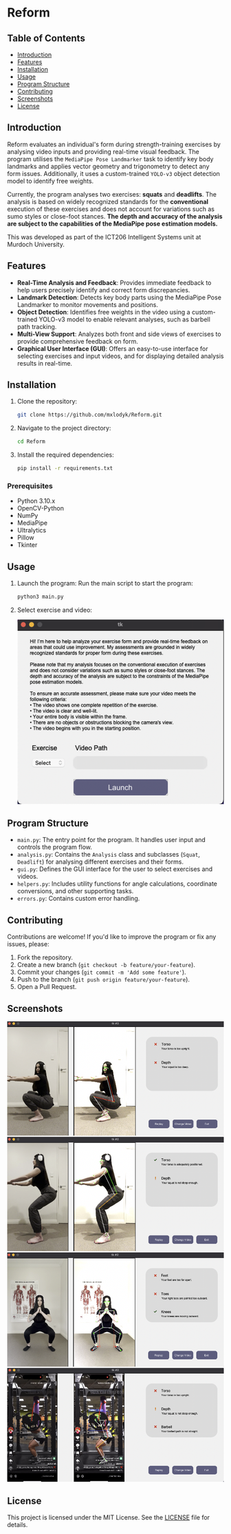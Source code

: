 # Reform

## Table of Contents
- [Introduction](#introduction)
- [Features](#features)
- [Installation](#installation)
- [Usage](#usage)
- [Program Structure](#program-structure)
- [Contributing](#contributing)
- [Screenshots](#screenshots)
- [License](#license)

## Introduction
Reform evaluates an individual's form during strength-training exercises by analysing video inputs and providing real-time visual feedback. The program utilises the `MediaPipe Pose Landmarker` task to identify key body landmarks and applies vector geometry and trigonometry to detect any form issues. Additionally, it uses a custom-trained `YOLO-v3` object detection model to identify free weights.

Currently, the program analyses two exercises: **squats** and **deadlifts**. The analysis is based on widely recognized standards for the **conventional** execution of these exercises and does not account for variations such as sumo styles or close-foot stances. **The depth and accuracy of the analysis are subject to the capabilities of the MediaPipe pose estimation models.**

This was developed as part of the ICT206 Intelligent Systems unit at Murdoch University.

## Features
- **Real-Time Analysis and Feedback**: Provides immediate feedback to help users precisely identify and correct form discrepancies.
- **Landmark Detection**: Detects key body parts using the MediaPipe Pose Landmarker to monitor movements and positions.
- **Object Detection**: Identifies free weights in the video using a custom-trained YOLO-v3 model to enable relevant analyses, such as barbell path tracking.
- **Multi-View Support**: Analyzes both front and side views of exercises to provide comprehensive feedback on form.
- **Graphical User Interface (GUI)**: Offers an easy-to-use interface for selecting exercises and input videos, and for displaying detailed analysis results in real-time.

## Installation
1. Clone the repository:
    ```bash
    git clone https://github.com/mxlodyk/Reform.git
    ```
2. Navigate to the project directory:
    ```bash
    cd Reform
    ```
3. Install the required dependencies:
    ```bash
    pip install -r requirements.txt
    ```

### Prerequisites
- Python 3.10.x
- OpenCV-Python
- NumPy
- MediaPipe
- Ultralytics
- Pillow
- Tkinter

## Usage
1. Launch the program:
    Run the main script to start the program:
    ```bash
    python3 main.py
    ```
2. Select exercise and video:
   
    ![Launch Window](screenshots/launch_window.png)

## Program Structure
- `main.py`: The entry point for the program. It handles user input and controls the program flow.
- `analysis.py`: Contains the `Analysis` class and subclasses (`Squat`, `Deadlift`) for analysing different exercises and their forms.
- `gui.py`: Defines the GUI interface for the user to select exercises and videos.
- `helpers.py`: Includes utility functions for angle calculations, coordinate conversions, and other supporting tasks.
- `errors.py`: Contains custom error handling.

## Contributing
Contributions are welcome! If you'd like to improve the program or fix any issues, please:
1. Fork the repository.
2. Create a new branch (`git checkout -b feature/your-feature`).
3. Commit your changes (`git commit -m 'Add some feature'`).
4. Push to the branch (`git push origin feature/your-feature`).
5. Open a Pull Request.

## Screenshots
![Demonstration 1](screenshots/screenshot_0.png)
![Demonstration 2](screenshots/screenshot_1.png)
![Demonstration 3](screenshots/screenshot_2.png)
![Demonstration 4](screenshots/screenshot_3.png)

## License
This project is licensed under the MIT License. See the [LICENSE](LICENSE) file for details.
